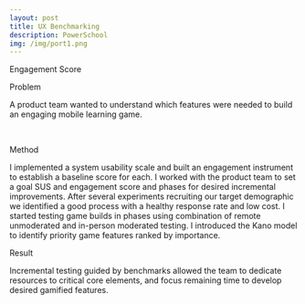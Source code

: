 ```yaml
---
layout: post
title: UX Benchmarking
description: PowerSchool
img: /img/port1.png
---
```

<div class="img_row">
	<img class="col three" src="{{ site.baseurl }}/img/engagementscore.png" alt="" title="System Usability Score"/>
</div>
<div class="col three caption">
	Engagement Score
</div>


Problem

A product team wanted to understand which features were needed to build an engaging mobile learning game. 

<div class="img_row">
	  <img class="col one" src="{{ site.baseurl }}/img/school.jpg" alt="" title="in-person feedback"/>
	  <img class="col two" src="{{ site.baseurl }}/img/example@2x.png" alt="" title="SUS"/>
	</div>


Method

I implemented a system usability scale and built an engagement instrument to establish a baseline score for each. I worked with the product team to set a goal SUS and engagement score and phases for desired incremental improvements. After several experiments recruiting our target demographic we identified a good process with a healthy response rate and low cost. I started testing game builds in phases using combination of remote unmoderated and in-person moderated testing. I introduced the Kano model to identify priority game features ranked by importance.


Result

Incremental testing guided by benchmarks allowed the team to dedicate resources to critical core elements, and focus remaining time to develop desired gamified features. 
